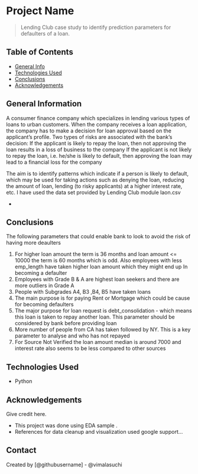 # Project Name
> Lending Club case study to identify prediction parameters for defaulters of a loan.


## Table of Contents
* [General Info](#general-information)
* [Technologies Used](#technologies-used)
* [Conclusions](#conclusions)
* [Acknowledgements](#acknowledgements)

<!-- You can include any other section that is pertinent to your problem -->

## General Information
A consumer finance company which specializes in lending various types of loans to urban customers. When the company receives a loan application, the company has to make a decision for loan approval based on the applicant’s profile. Two types of risks are associated with the bank’s decision:
If the applicant is likely to repay the loan, then not approving the loan results in a loss of business to the company
If the applicant is not likely to repay the loan, i.e. he/she is likely to default, then approving the loan may lead to a financial loss for the company

The aim is to identify patterns which indicate if a person is likely to default, which may be used for taking actions such as denying the loan, reducing the amount of loan, lending (to risky applicants) at a higher interest rate, etc.
I have used the data set provided by Lending Club module laon.csv

-
<!-- You don't have to answer all the questions - just the ones relevant to your project. -->

## Conclusions
The following parameters that could enable bank to look to avoid the risk of having more deaulters
1. For higher loan amount the term is 36 months and loan amount <= 10000 the term is 60 months which is odd. Also employees with less emp_length have taken higher loan amount which they might end up In becoming a defaulter
2. Employees with Grade B & A are highest loan seekers and there are more outliers in Grade A 
3. People with Subgrades A4, B3 ,B4,  B5 have taken loans 
4. The main purpose is for paying Rent or Mortgage which could be cause for becoming defaulters
5. The major purpose for loan request is debt_consolidation - which means this loan is taken to repay another loan. This parameter should be considered by bank before providing loan 
6. More number of people from CA has taken followed by NY. This is a key parameter to analyse and who has not repayed 
7. For Source Not Verified the loan amount median is around 7000 and interest rate also seems to be less compared to other sources


<!-- You don't have to answer all the questions - just the ones relevant to your project. -->


## Technologies Used
- Python 

<!-- As the libraries versions keep on changing, it is recommended to mention the version of library used in this project -->

## Acknowledgements
Give credit here.
- This project was done using EDA sample .
- References for data cleanup and visualization used google support...


## Contact
Created by [@githubusername] - @vimalasuchi


<!-- Optional -->
<!-- ## License -->
<!-- This project is open source and available under the [... License](). -->

<!-- You don't have to include all sections - just the one's relevant to your project -->

